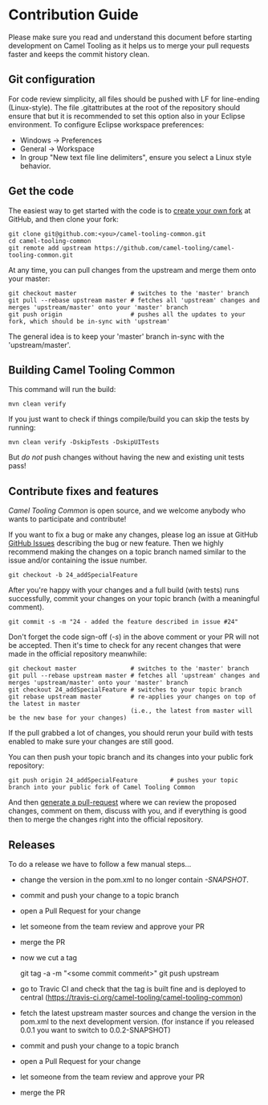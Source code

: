 # Contribution Guide

Please make sure you read and understand this document before starting development on Camel Tooling as it helps us to merge your pull requests faster and keeps the commit history clean.

## Git configuration

For code review simplicity, all files should be pushed with LF for line-ending (Linux-style).
The file .gitattributes at the root of the repository should ensure that but it is recommended to set this option also in your Eclipse environment.
To configure Eclipse workspace preferences:

- Windows -> Preferences
- General -> Workspace
- In group "New text file line delimiters", ensure you select a Linux style behavior.

## Get the code

The easiest way to get started with the code is to [create your own fork](http://help.github.com/forking/) at GitHub, and then clone your fork:

    git clone git@github.com:<you>/camel-tooling-common.git
    cd camel-tooling-common
    git remote add upstream https://github.com/camel-tooling/camel-tooling-common.git

At any time, you can pull changes from the upstream and merge them onto your master:

    git checkout master               # switches to the 'master' branch
    git pull --rebase upstream master # fetches all 'upstream' changes and merges 'upstream/master' onto your 'master' branch
    git push origin                   # pushes all the updates to your fork, which should be in-sync with 'upstream'

The general idea is to keep your 'master' branch in-sync with the 'upstream/master'.

## Building Camel Tooling Common

This command will run the build:

    mvn clean verify

If you just want to check if things compile/build you can skip the tests by running:

    mvn clean verify -DskipTests -DskipUITests

But *do not* push changes without having the new and existing unit tests pass!

## Contribute fixes and features

_Camel Tooling Common_ is open source, and we welcome anybody who wants to participate and contribute!

If you want to fix a bug or make any changes, please log an issue at GitHub [GitHub Issues](https://github.com/camel-tooling/camel-tooling-common/issues) describing the bug or new feature. Then we highly recommend making the changes on a topic branch named similar to the issue and/or containing the issue number. 

    git checkout -b 24_addSpecialFeature

After you're happy with your changes and a full build (with tests) runs successfully, commit your changes on your topic branch (with a meaningful comment).

    git commit -s -m "24 - added the feature described in issue #24"

Don't forget the code sign-off (_-s_) in the above comment or your PR will not be accepted.
Then it's time to check for any recent changes that were made in the official repository meanwhile:

    git checkout master               # switches to the 'master' branch
    git pull --rebase upstream master # fetches all 'upstream' changes and merges 'upstream/master' onto your 'master' branch
    git checkout 24_addSpecialFeature # switches to your topic branch
    git rebase upstream master        # re-applies your changes on top of the latest in master
                                      (i.e., the latest from master will be the new base for your changes)

If the pull grabbed a lot of changes, you should rerun your build with tests enabled to make sure your changes are still good.

You can then push your topic branch and its changes into your public fork repository:

    git push origin 24_addSpecialFeature         # pushes your topic branch into your public fork of Camel Tooling Common

And then [generate a pull-request](http://help.github.com/pull-requests/) where we can review the proposed changes, comment on them, discuss with you, and if everything is good then to merge the changes right into the official repository.


## Releases

To do a release we have to follow a few manual steps...

- change the version in the pom.xml to no longer contain _-SNAPSHOT_. 
- commit and push your change to a topic branch
- open a Pull Request for your change
- let someone from the team review and approve your PR
- merge the PR
- now we cut a tag

    git tag -a <version> -m "<some commit commeńt>"
    git push upstream <version>

- go to Travic CI and check that the tag is built fine and is deployed to central (https://travis-ci.org/camel-tooling/camel-tooling-common)

- fetch the latest upstream master sources and change the version in the pom.xml to the next development version. (for instance if you released 0.0.1 you want to switch to 0.0.2-SNAPSHOT)
- commit and push your change to a topic branch
- open a Pull Request for your change
- let someone from the team review and approve your PR
- merge the PR
